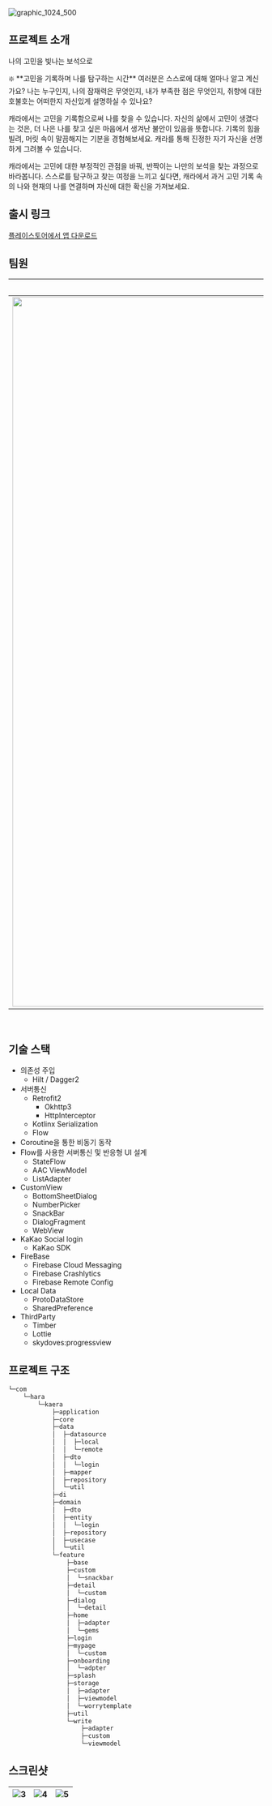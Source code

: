
![graphic_1024_500](https://github.com/TeamHARA/KAERA_Android/assets/70648111/a79277e7-af82-4976-b739-a784e9f19e9f)

## 프로젝트 소개
나의 고민을 빛나는 보석으로

<aside>
❇️ **고민을 기록하며 나를 탐구하는 시간**
여러분은 스스로에 대해 얼마나 알고 계신가요? 나는 누구인지, 나의 잠재력은 무엇인지, 내가 부족한 점은 무엇인지, 취향에 대한 호불호는 어떠한지 자신있게 설명하실 수 있나요?

캐라에서는 고민을 기록함으로써 나를 찾을 수 있습니다. 
자신의 삶에서 고민이 생겼다는 것은, 더 나은 나를 찾고 싶은 마음에서 생겨난 불안이 있음을 뜻합니다. 기록의 힘을 빌려, 머릿 속이 말끔해지는 기분을 경험해보세요. 캐라를 통해 진정한 자기 자신을 선명하게 그려볼 수 있습니다.

캐라에서는 고민에 대한 부정적인 관점을 바꿔, 반짝이는 나만의 보석을 찾는 과정으로 바라봅니다. 
스스로를 탐구하고 찾는 여정을 느끼고 싶다면, 캐라에서 과거 고민 기록 속의 나와 현재의 나를 연결하며 자신에 대한 확신을 가져보세요.

</aside>

## 출시 링크
[플레이스토어에서 앱 다운로드](https://play.google.com/store/apps/details?id=com.hara.kaera)


## 팀원
| 김준우 [@IslandOfDream](https://github.com/IslandOfDream) | 장유진 [@wkdyujin](https://github.com/wkdyujin) | 이수현 [@skylartosf](https://github.com/skylartosf) |
| :---: | :---: | :---: |
|<img width="1400" src="https://user-images.githubusercontent.com/70648111/210428609-7cc6ae75-c31b-4ae6-9e4f-89437115b3dd.png">|<img width="1400" src="https://avatars.githubusercontent.com/u/69359774?v=4">|<img width="1400" src="https://avatars.githubusercontent.com/u/66207354?v=4">|
<br>

## 기술 스택 
- 의존성 주입
    - Hilt / Dagger2
- 서버통신
    - Retrofit2
        - Okhttp3
        - HttpInterceptor
    - Kotlinx Serialization
    - Flow
- Coroutine을 통한 비동기 동작
- Flow를 사용한 서버통신 및 반응형 UI 설계
    - StateFlow
    - AAC ViewModel
    - ListAdapter
- CustomView
    - BottomSheetDialog
    - NumberPicker
    - SnackBar
    - DialogFragment
    - WebView
- KaKao Social login
    - KaKao SDK
- FireBase
    - Firebase Cloud Messaging
    - Firebase Crashlytics
    - Firebase Remote Config
- Local Data
    - ProtoDataStore
    - SharedPreference
- ThirdParty
    - Timber  
    - Lottie
    - skydoves:progressview

## 프로젝트 구조
``` bash
└─com
    └─hara
        └─kaera
            ├─application
            ├─core
            ├─data
            │  ├─datasource
            │  │  ├─local
            │  │  └─remote
            │  ├─dto
            │  │  └─login
            │  ├─mapper
            │  ├─repository
            │  └─util
            ├─di
            ├─domain
            │  ├─dto
            │  ├─entity
            │  │  └─login
            │  ├─repository
            │  ├─usecase
            │  └─util
            └─feature
                ├─base
                ├─custom
                │  └─snackbar
                ├─detail
                │  └─custom
                ├─dialog
                │  └─detail
                ├─home
                │  ├─adapter
                │  └─gems
                ├─login
                ├─mypage
                │  └─custom
                ├─onboarding
                │  └─adpter
                ├─splash
                ├─storage
                │  ├─adapter
                │  ├─viewmodel
                │  └─worrytemplate
                ├─util
                └─write
                    ├─adapter
                    ├─custom
                    └─viewmodel
```



## 스크린샷

![3](https://github.com/TeamHARA/KAERA_Android/assets/70648111/119a06c3-51ee-4f3f-b58c-0673c849fd83)| ![4](https://github.com/TeamHARA/KAERA_Android/assets/70648111/1294ce26-ed41-412f-8322-601a1f6e14c5) | ![5](https://github.com/TeamHARA/KAERA_Android/assets/70648111/ca297a47-0af1-4559-a614-0190f9acf211)
---| ---| ---|

